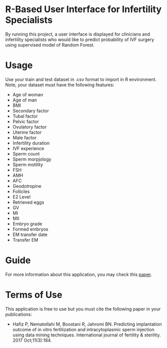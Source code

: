 # R-Based User Interface for Infertility Specialists
By running this project, a user interface is displayed for clinicians and infertility specialists who would like to predict probability of IVF surgery using supervised model of Random Forest.
# Usage
Use your train and test dataset in .csv format to import in R environment. Note, your dataset must have the following features:
- Age of woman
- Age of man
- BMI
- Secondary factor
- Tubal factor
- Pelvic factor
- Ovulatory factor
- Uterine factor
- Male factor
- Infertility duration
- IVF experience
- Sperm count
- Sperm morpjology
- Sperm motility
- FSH
- AMH
- AFC
- Geodotropine
- Follicles
- E2 Level
- Retrieved eggs
- GV
- MI
- MII
- Embryo grade
- Formed embryos
- EM transfer date
- Transfer EM 
# Guide
For more information about this application, you may check this [paper](https://www.researchgate.net/profile/Pegah-Hafiz-2/publication/318339735_R-based_clinical_decision_support_system_to_predict_probability_of_in_vitro_fertilization_and_intracytoplasmic_sperm_injection_for_infertile_couples/links/5bc3288aa6fdcc2c91fbd9bc/R-based-clinical-decision-support-system-to-predict-probability-of-in-vitro-fertilization-and-intracytoplasmic-sperm-injection-for-infertile-couples.pdf). 

# Terms of Use
This application is free to use but you must cite the following paper in your publications:
* Hafiz P, Nematollahi M, Boostani R, Jahromi BN. Predicting implantation outcome of in vitro fertilization and intracytoplasmic sperm injection using data mining techniques. International journal of fertility & sterility. 2017 Oct;11(3):184.
